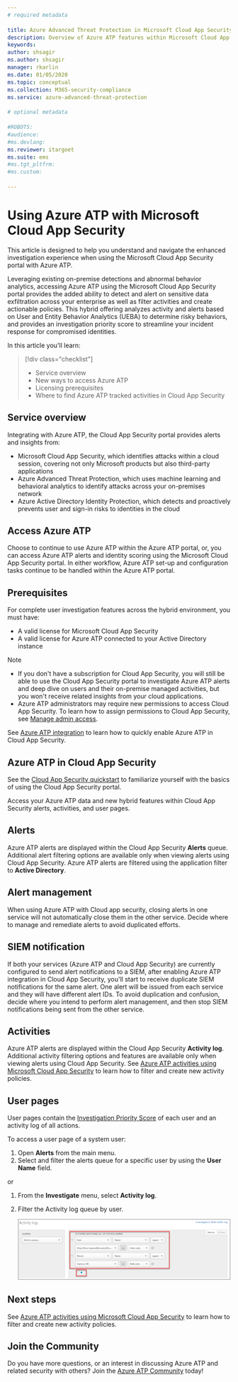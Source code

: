 ```yaml
---
# required metadata

title: Azure Advanced Threat Protection in Microsoft Cloud App Security
description: Overview of Azure ATP features within Microsoft Cloud App Security.
keywords:
author: shsagir
ms.author: shsagir
manager: rkarlin
ms.date: 01/05/2020
ms.topic: conceptual
ms.collection: M365-security-compliance
ms.service: azure-advanced-threat-protection

# optional metadata

#ROBOTS:
#audience:
#ms.devlang:
ms.reviewer: itargoet
ms.suite: ems
#ms.tgt_pltfrm:
#ms.custom:

---
```


# Using Azure ATP with Microsoft Cloud App Security

This article is designed to help you understand and navigate the enhanced investigation experience when using the Microsoft Cloud App Security portal with Azure ATP.

Leveraging existing on-premise detections and abnormal behavior analytics, accessing Azure ATP using the Microsoft Cloud App Security portal provides the added ability to detect and alert on sensitive data exfiltration across your enterprise as well as filter activities and create actionable policies. This hybrid offering analyzes activity and alerts based on User and Entity Behavior Analytics (UEBA) to determine risky behaviors, and provides an  investigation priority score to streamline your incident response for compromised identities.

In this article you'll learn:

> [!div class="checklist"]
>
> - Service overview
> - New ways to access Azure ATP
> - Licensing prerequisites
> - Where to find Azure ATP tracked activities in Cloud App Security

## Service overview

Integrating with Azure ATP, the Cloud App Security portal provides alerts and insights from:

- Microsoft Cloud App Security, which identifies attacks within a cloud session, covering not only Microsoft products but also third-party applications
- Azure Advanced Threat Protection, which uses machine learning and behavioral analytics to identify attacks across your on-premises network
- Azure Active Directory Identity Protection, which detects and proactively prevents user and sign-in risks to identities in the cloud

## Access Azure ATP

Choose to continue to use Azure ATP within the Azure ATP portal, or, you can access Azure ATP alerts and identity scoring using the Microsoft Cloud App Security portal. In either workflow, Azure ATP set-up and configuration tasks continue to be handled within the Azure ATP portal.

## Prerequisites

For complete user investigation features across the hybrid environment, you must have:

- A valid license for Microsoft Cloud App Security
- A valid license for Azure ATP connected to your Active Directory instance

>[!NOTE]
>
> - If you don't have a subscription for Cloud App Security, you will still be able to use the Cloud App Security portal to investigate Azure ATP alerts and deep dive on users and their on-premise managed activities, but you won't receive related insights from your cloud applications.
> - Azure ATP administrators may require new permissions to access Cloud App Security. To learn how to assign permissions to Cloud App Security, see [Manage admin access](https://docs.microsoft.com/cloud-app-security/manage-admins).

See [Azure ATP integration](https://docs.microsoft.com/cloud-app-security/aatp-integration) to learn how to quickly enable Azure ATP in Cloud App Security.

## Azure ATP in Cloud App Security

See the [Cloud App Security quickstart](https://docs.microsoft.com/cloud-app-security/getting-started-with-cloud-app-security) to familiarize yourself with the basics of using the Cloud App Security portal.

Access your Azure ATP data and new hybrid features within Cloud App Security alerts, activities, and user pages.

## Alerts

Azure ATP alerts are displayed within the Cloud App Security **Alerts** queue. Additional alert filtering options are available only when viewing alerts using Cloud App Security. Azure ATP alerts are filtered using the application filter to **Active Directory**.

## Alert management

When using Azure ATP with Cloud app security, closing alerts in one service will not automatically close them in the other service. Decide where to manage and remediate alerts to avoid duplicated efforts.

## SIEM notification

If both your services (Azure ATP and Cloud App Security) are currently configured to send alert notifications to a SIEM, after enabling Azure ATP integration in Cloud App Security, you'll start to receive duplicate SIEM notifications for the same alert. One alert will be issued from each service and they will have different alert IDs. To avoid duplication and confusion, decide where you intend to perform alert management, and then stop SIEM notifications being sent from the other service.

## Activities

Azure ATP alerts are displayed within the Cloud App Security **Activity log**. Additional activity filtering options and features are available only when viewing alerts using Cloud App Security. See [Azure ATP activities using Microsoft Cloud App Security](https://docs.microsoft.com/azure-advanced-threat-protection/atp-activities-filtering-mcas) to learn how to filter and create new activity policies.

## User pages

User pages contain the [Investigation Priority Score](https://docs.microsoft.com/cloud-app-security/tutorial-ueba) of each user and an activity log of all actions.

To access a user page of a system user:
1. Open **Alerts** from the main menu.
1. Select and filter the alerts queue for a specific user by using the **User Name** field.

 or

1. From the **Investigate** menu, select **Activity log**.
1. Filter the Activity log queue by user.

    ![Activity log](media/atp-mcas-activity-filter.png)

## Next steps

See [Azure ATP activities using Microsoft Cloud App Security](https://docs.microsoft.com/azure-advanced-threat-protection/atp-activities-filtering-mcas) to learn how to filter and create new activity policies.

## Join the Community

Do you have more questions, or an interest in discussing Azure ATP and related security with others? Join the [Azure ATP Community](https://techcommunity.microsoft.com/t5/Azure-Advanced-Threat-Protection/bd-p/AzureAdvancedThreatProtection) today!
